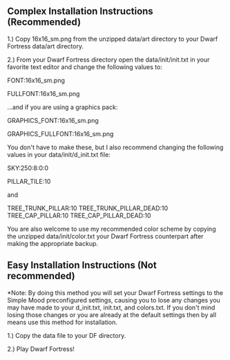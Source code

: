 Complex Installation Instructions (Recommended)
-----------------------------------------------
1.) Copy 16x16_sm.png from the unzipped data/art directory to your Dwarf Fortress data/art directory.

2.) From your Dwarf Fortress directory open the data/init/init.txt in your favorite text editor and change the following values to:


FONT:16x16_sm.png

FULLFONT:16x16_sm.png


...and if you are using a graphics pack:


GRAPHICS_FONT:16x16_sm.png

GRAPHICS_FULLFONT:16x16_sm.png


You don't have to make these, but I also recommend changing the following values in your data/init/d_init.txt file:


SKY:250:8:0:0

PILLAR_TILE:10

and

TREE_TRUNK_PILLAR:10
TREE_TRUNK_PILLAR_DEAD:10
TREE_CAP_PILLAR:10
TREE_CAP_PILLAR_DEAD:10


You are also welcome to use my recommended color scheme by copying the unzipped data/init/color.txt your Dwarf Fortress counterpart after making the appropriate backup.


Easy Installation Instructions (Not recommended)
------------------------------------------------
*Note: By doing this method you will set your Dwarf Fortress settings to the Simple Mood preconfigured settings, causing you to lose any changes you may have made to your d_init.txt, init.txt, and colors.txt. If you don't mind losing those changes or you are already at the default settings then by all means use this method for installation.

1.) Copy the data file to your DF directory.

2.) Play Dwarf Fortress!